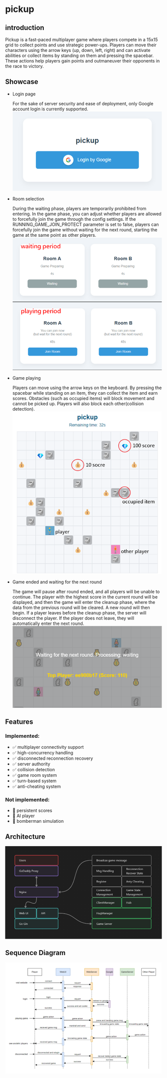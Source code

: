 # pickup

## introduction
Pickup is a fast-paced multiplayer game where players compete in a 15x15 grid to collect points and use strategic power-ups. Players can move their characters using the arrow keys (up, down, left, right) and can activate abilities or collect items by standing on them and pressing the spacebar. These actions help players gain points and outmaneuver their opponents in the race to victory.

## Showcase
* Login page

  For the sake of server security and ease of deployment, only Google account login is currently supported.
  ![login](pkg/photos/login.png)


* Room selection

    During the waiting phase, players are temporarily prohibited from entering. In the game phase, you can adjust whether players are allowed to forcefully join the game through the config settings. If the RUNNING_GAME_JOIN_PROTECT parameter is set to false, players can forcefully join the game without waiting for the next round, starting the game at the same point as other players.
  ![login](pkg/photos/room.png)


* Game playing

  Players can move using the arrow keys on the keyboard. By pressing the spacebar while standing on an item, they can collect the item and earn scores. Obstacles (such as occupied items) will block movement and cannot be picked up. Players will also block each other(collision detection).
  ![items](pkg/photos/items.png)


* Game ended and waiting for the next round

    The game will pause after round ended, and all players will be unable to continue. The player with the highest score in the current round will be displayed, and then the game will enter the cleanup phase, where the data from the previous round will be cleared. A new round will then begin. If a player leaves before the cleanup phase, the server will disconnect the player. If the player does not leave, they will automatically enter the next round.
![waiting](pkg/photos/waitingoverlay.png)  

## Features
### **Implemented:**
* :white_check_mark: multiplayer connectivity support
* :white_check_mark: high-concurrency handling
* :white_check_mark: disconnected reconnection recovery
* :white_check_mark: server authority
* :white_check_mark: collision detection
* :white_check_mark: game room system
* :white_check_mark: turn-based system
* :white_check_mark: anti-cheating system

### **Not implemented:**
* :black_square_button: persistent scores
* :black_square_button: AI player
* :black_square_button: bomberman simulation

## Architecture
![architecture](pkg/photos/architecture.png)

## Sequence Diagram
![architecture](pkg/photos/sequencediagram.png)